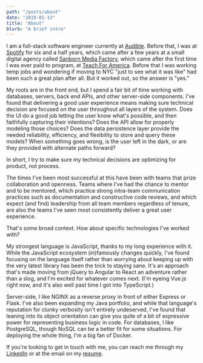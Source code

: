 ```yaml
---
path: "/posts/about"
date: "2019-01-13"
title: "About"
blurb: "A brief intro"
---
```


I am a full-stack software engineer currently at [Audible](https://www.audible.com/). Before that, I was at [Spotify](https://www.spotify.com/) for six and a half years, which came after a few years at a small digital agency called [Sanborn Media Factory](https://sanbornagency.com/), which came after the first time I was ever paid to program, at [Teach For America](https://www.teachforamerica.org/). Before that I was working temp jobs and wondering if moving to NYC "just to see what it was like" had been such a great plan after all. But it worked out, so the answer is "yes."

My roots are in the front end, but I spend a fair bit of time working with databases, servers, back end APIs, and other server-side components. I've found that delivering a good user experience means making sure technical decision are focused on the user throughout all layers of the system. Does the UI do a good job letting the user know what's possible, and then faithfully capturing their intentions? Does the API allow for properly modeling those choices? Does the data persistence layer provide the needed reliability, efficiency, and flexibility to store and query these models? When something goes wrong, is the user left in the dark, or are they provided with alternate paths forward?

In short, I try to make sure my technical decisions are optimizing for product, not process.

The times I've been most successful at this have been with teams that prize collaboration and openness. Teams where I've had the chance to mentor and to be mentored, which practice strong intra-team communication practices such as documentation and constructive code reviews, and which expect (and find) leadership from all team members regardless of tenure, are also the teams I've seen most consistently deliver a great user experience.

That's some broad context. How about specific technologies I've worked with?

My strongest language is JavaScript, thanks to my long experience with it. While the JavaScript ecosystem (in)famously changes quickly, I've found focusing on the language itself rather than worrying about keeping up with the very latest library has been the trick to staying sane. It's an approach that's made moving from jQuery to Angular to React an adventure rather than a slog, and I'm excited for whatever comes next. (I'm eyeing Vue.js right now, and it's also well past time I got into TypeScript.)

Server-side, I like NGINX as a reverse proxy in front of either Express or Flask. I've also been expanding my Java portfolio, and while that language's reputation for clunky verbosity isn't entirely undeserved, I've found that leaning into its object orientation can give you quite of a bit of expressive power for representing business logic in code. For databases, I like PostgreSQL, though NoSQL can be a better fit for some situations. For deploying the whole thing, I'm a big fan of Docker.

If you're looking to get in touch with me, you can reach me through my [LinkedIn](https://www.linkedin.com/in/philipschweiger/) or at the email on my [resume](http://localhost:8000/files/schweiger_resume.pdf).
